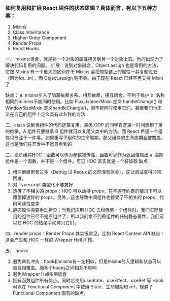 ### 如何复用和扩展 React 组件的状态逻辑？具体而言，有以下五种方案：
1. Mixins
2. Class Inheritance
3. Higher-Order Component
4. Render Props
5. React Hooks

一、 mixins:混合，就是将一个对象的属性拷贝到另一个对象上去。他的出现为了解决代码复用的问题。
   扩展：说到对象融合，Object.assign 也是常用的方法，它跟 Mixins 有一个重大的区别在于 Mixins 会把原型链上的属性一并复制过去（因为for...in），而 Object.assign 则不会。由于现在 React 已经不再支持 Mixin 了

   缺点： a. mixins引入了隐藏依赖关系。相互依赖，相互耦合，不利于维护
        b. 名称相同的mimins不能同时使用。比如 FluxListenerMixin 定义 handleChange() 和 WindowSizeMixin 定义handleChange()，则不能同时使用它们，甚至我们也无法在自己的组件上定义具有此名称的方法

        
二、class 说到类组件的代码逻辑复用，熟悉 OOP 的同学肯定第一时间想到了类的继承，A 组件只要继承 B 组件就可以复用父类中的方法。而 React 希望一个组件只专注于一件事。如果重写子组件的生命周期，那父组件的生命周期会被覆盖，这也是我们在开发中不愿意看到的

三、高阶组件HOC：函数可以作为参数被传递，函数可以作为返回值输出
  a. 高阶组件是一个函数，并不是一个组件。可见 HOC 其实就是一个装饰器
  缺点：
  1. 组件层级嵌套过多（Debug 过 Redux 的必然深有体会），这让调试变得非常困难。
  2. 对 Typescript 类型化不够友好
  3. 透传了不相关的 props：HOC 可以劫持 props，在不遵守约定的情况下可以覆盖掉透传的 props。另外，这也导致中间组件也接受了不相关的 props，代码可读性变差
  4. 静态属性需要手动拷贝：当我们应用 HOC 去增强另一个组件时，我们实际使用的组件已经不是原组件了，所以我们拿不到原组件的任何静态属性，我们可以在 HOC 的结尾手动拷贝它们。

四、render props：Render Props 其实很常见，比如 React Context API
缺点：这会产生和 HOC 一样的 Wrapper Hell 问题。

五、 hooks
1. 避免命名冲突：hook和mixins有一定相似，但是mixins引入逻辑和状态可以被互相覆盖。而多个hooks之间相互不影响
2. 避免Wrapper Hell多层嵌套
3. 拥有函数组件所有优点。同时若使用useState、useEffect、useRef 等 Hook 可以在 Functional Component 中使用 State、生命周期和 ref，规避了 Functional Component 固有的缺点。
